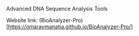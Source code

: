 Advanced DNA Sequence Analysis Tools

Website link: (BioAnalyzer-Pro)[https://omaraymanatia.github.io/BioAnalyzer-Pro/]
